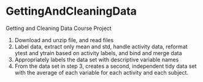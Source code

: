 # GettingAndCleaningData
Getting and Cleaning Data Course Project

1. Download and unzip file, and read files 
2. Label data, extract only mean and std, handle activity data, reformat ytest and ytrain based on activity labels, and bind and merge data
3. Appropriately labels the data set with descriptive variable names
4. From the data set in step 3, creates a second, independent tidy data set with the average of each variable for each activity and each subject.
